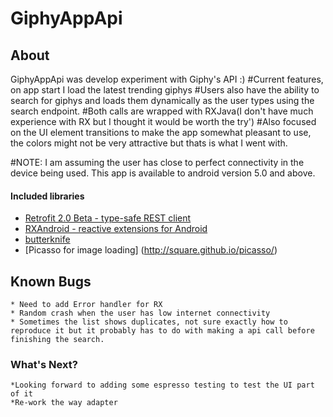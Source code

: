 # GiphyAppApi 

## About
GiphyAppApi was develop experiment with Giphy's API :) 
    #Current features, on app start I load the latest trending giphys
    #Users also have the ability to search for giphys and loads them dynamically as the user types using the search endpoint.
    #Both calls are wrapped with RXJava(I don't have much experience with RX but I thought it would be worth the try')
    #Also focused on the UI element transitions to make the app somewhat pleasant to use, the colors might not be very attractive but thats is what I went with. 

#NOTE: I am assuming the user has close to perfect connectivity in the device being used. This app is available to android version 5.0 and above. 

#### Included libraries

* [Retrofit 2.0 Beta - type-safe REST client](https://github.com/square/retrofit)
* [RXAndroid - reactive extensions for Android](https://github.com/ReactiveX/RxAndroid)
* [butterknife](http://jakewharton.github.io/butterknife/)
* [Picasso for image loading] (http://square.github.io/picasso/)

## Known Bugs
	* Need to add Error handler for RX
	* Random crash when the user has low internet connectivity
	* Sometimes the list shows duplicates, not sure exactly how to reproduce it but it probably has to do with making a api call before finishing the search. 

### What's Next?
	*Looking forward to adding some espresso testing to test the UI part of it
	*Re-work the way adapter

